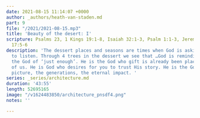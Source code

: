 ```yaml
---
date: 2021-08-15 11:14:07 +0000
author: _authors/heath-van-staden.md
part: 9
file: "/2021/2021-08-15.mp3"
title: 'Beauty of the desert: I'
scripture: Psalms 23, 1 Kings 19:1-8, Isaiah 32:1-3, Psalm 1:1-3, Jeremiah 17:8, Jeremiah
  17:5-6
description: 'The dessert places and seasons are times when God is asking us to learn
  to listen. Through 4 trees in the dessert we see that …God is reminding us He is
  the God of ‘just enough’. He is the God who gift is already been placed in each
  of us. He is God who desires for you to trust His story. He is the God of the big
  picture, the generations, the eternal impact. '
series: _series/architecture.md
duration: '43:55'
length: 52695165
image: "/v1624483850/architecture_pnsdf4.png"
notes: ''

---
```

